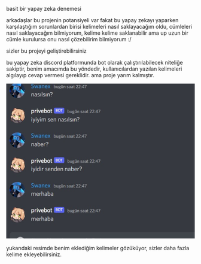 basit bir yapay zeka denemesi

arkadaşlar bu projenin potansiyeli var fakat bu yapay zekayı yaparken karşılaştığım sorunlardan birisi kelimeleri nasıl saklayacağım oldu, cümleleri nasıl saklayacağım bilmiyorum, kelime kelime saklanabilir ama up uzun bir cümle kurulursa onu nasıl çözebilirim bilmiyorum :/

sizler bu projeyi geliştirebilirsiniz

bu yapay zeka discord platformunda bot olarak çalıştırılabilecek niteliğe sakiptir, benim amacımda bu yöndedir, kullanıcılardan yazılan kelimeleri algılayıp cevap vermesi gereklidir. ama proje yarım kalmıştır.

![resim](https://github.com/koderbilal/yapay-zeka/blob/master/resim.jpg)

yukarıdaki resimde benim eklediğim kelimeler gözüküyor, sizler daha fazla kelime ekleyebilirsiniz.
